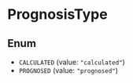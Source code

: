 # PrognosisType

## Enum

* `CALCULATED` (value: `"calculated"`)
* `PROGNOSED` (value: `"prognosed"`)
